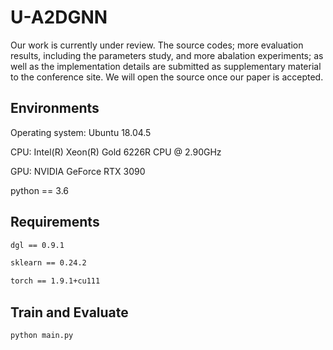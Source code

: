 # U-A2DGNN

Our work is currently under review. The source codes; more evaluation results, including the parameters study, and more abalation experiments; as well as the implementation details are submitted as supplementary material to the conference site. We will open the source once our paper is accepted.

## Environments

Operating system:  Ubuntu 18.04.5

CPU: Intel(R) Xeon(R) Gold 6226R CPU @ 2.90GHz

GPU: NVIDIA GeForce RTX 3090

python == 3.6

## Requirements
``` bash
dgl == 0.9.1

sklearn == 0.24.2

torch == 1.9.1+cu111
```

## Train and Evaluate

``` bash
python main.py
```
